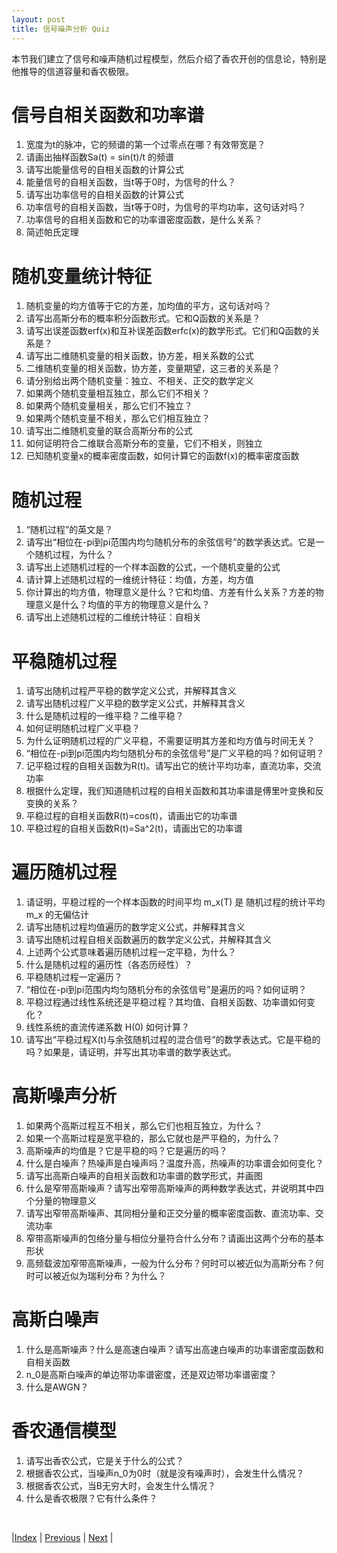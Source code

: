 ```yaml
---
layout: post
title: 信号噪声分析 Quiz
---
```


本节我们建立了信号和噪声随机过程模型，然后介绍了香农开创的信息论，特别是他推导的信道容量和香农极限。

# 信号自相关函数和功率谱

1. 宽度为t的脉冲，它的频谱的第一个过零点在哪？有效带宽是？
1. 请画出抽样函数Sa(t) = sin(t)/t 的频谱
1. 请写出能量信号的自相关函数的计算公式
1. 能量信号的自相关函数，当t等于0时，为信号的什么？
1. 请写出功率信号的自相关函数的计算公式
1. 功率信号的自相关函数，当t等于0时，为信号的平均功率，这句话对吗？
1. 功率信号的自相关函数和它的功率谱密度函数，是什么关系？
1. 简述帕氏定理

# 随机变量统计特征

1. 随机变量的均方值等于它的方差，加均值的平方，这句话对吗？
11. 请写出高斯分布的概率积分函数形式。它和Q函数的关系是？
11. 请写出误差函数erf(x)和互补误差函数erfc(x)的数学形式。它们和Q函数的关系是？
1. 请写出二维随机变量的相关函数，协方差，相关系数的公式
1. 二维随机变量的相关函数，协方差，变量期望，这三者的关系是？
1. 请分别给出两个随机变量：独立、不相关、正交的数学定义
1. 如果两个随机变量相互独立，那么它们不相关？
1. 如果两个随机变量相关，那么它们不独立？
1. 如果两个随机变量不相关，那么它们相互独立？
1. 请写出二维随机变量的联合高斯分布的公式
1. 如何证明符合二维联合高斯分布的变量，它们不相关，则独立
1. 已知随机变量x的概率密度函数，如何计算它的函数f(x)的概率密度函数

# 随机过程

1. “随机过程”的英文是？
1. 请写出“相位在-pi到pi范围内均匀随机分布的余弦信号”的数学表达式。它是一个随机过程，为什么？
1. 请写出上述随机过程的一个样本函数的公式，一个随机变量的公式
1. 请计算上述随机过程的一维统计特征：均值，方差，均方值
1. 你计算出的均方值，物理意义是什么？它和均值、方差有什么关系？方差的物理意义是什么？均值的平方的物理意义是什么？
1. 请写出上述随机过程的二维统计特征：自相关

# 平稳随机过程
1. 请写出随机过程严平稳的数学定义公式，并解释其含义
1. 请写出随机过程广义平稳的数学定义公式，并解释其含义
1. 什么是随机过程的一维平稳？二维平稳？
1. 如何证明随机过程广义平稳？
1. 为什么证明随机过程的广义平稳，不需要证明其方差和均方值与时间无关？
1. “相位在-pi到pi范围内均匀随机分布的余弦信号”是广义平稳的吗？如何证明？
1. 记平稳过程的自相关函数为R(t)。请写出它的统计平均功率，直流功率，交流功率
1. 根据什么定理，我们知道随机过程的自相关函数和其功率谱是傅里叶变换和反变换的关系？
1. 平稳过程的自相关函数R(t)=cos(t)，请画出它的功率谱
11. 平稳过程的自相关函数R(t)=Sa^2(t)，请画出它的功率谱

# 遍历随机过程
1. 请证明，平稳过程的一个样本函数的时间平均 m_x(T) 是 随机过程的统计平均 m_x 的无偏估计
1. 请写出随机过程均值遍历的数学定义公式，并解释其含义
1. 请写出随机过程自相关函数遍历的数学定义公式，并解释其含义
1. 上述两个公式意味着遍历随机过程一定平稳，为什么？
1. 什么是随机过程的遍历性（各态历经性）？
1. 平稳随机过程一定遍历？
1. “相位在-pi到pi范围内均匀随机分布的余弦信号”是遍历的吗？如何证明？
1. 平稳过程通过线性系统还是平稳过程？其均值、自相关函数、功率谱如何变化？
1. 线性系统的直流传递系数 H(0) 如何计算？
11. 请写出“平稳过程X(t)与余弦随机过程的混合信号“的数学表达式。它是平稳的吗？如果是，请证明，并写出其功率谱的数学表达式。

# 高斯噪声分析
1. 如果两个高斯过程互不相关，那么它们也相互独立，为什么？
1. 如果一个高斯过程是宽平稳的，那么它就也是严平稳的，为什么？
1. 高斯噪声的均值是？它是平稳的吗？它是遍历的吗？
1. 什么是白噪声？热噪声是白噪声吗？温度升高，热噪声的功率谱会如何变化？
1. 请写出高斯白噪声的自相关函数和功率谱的数学形式，并画图
1. 什么是窄带高斯噪声？请写出窄带高斯噪声的两种数学表达式，并说明其中四个分量的物理意义
1. 请写出窄带高斯噪声、其同相分量和正交分量的概率密度函数、直流功率、交流功率
1. 窄带高斯噪声的包络分量与相位分量符合什么分布？请画出这两个分布的基本形状
1. 高频载波加窄带高斯噪声，一般为什么分布？何时可以被近似为高斯分布？何时可以被近似为瑞利分布？为什么？

# 高斯白噪声

1. 什么是高斯噪声？什么是高速白噪声？请写出高速白噪声的功率谱密度函数和自相关函数
1. n_0是高斯白噪声的单边带功率谱密度，还是双边带功率谱密度？
1. 什么是AWGN？

# 香农通信模型

1. 请写出香农公式，它是关于什么的公式？
1. 根据香农公式，当噪声n_0为0时（就是没有噪声时），会发生什么情况？
1. 根据香农公式，当B无穷大时，会发生什么情况？
1. 什么是香农极限？它有什么条件？

<br/>

|[Index](./) | [Previous](0-3-random) | [Next](3-3-am) |